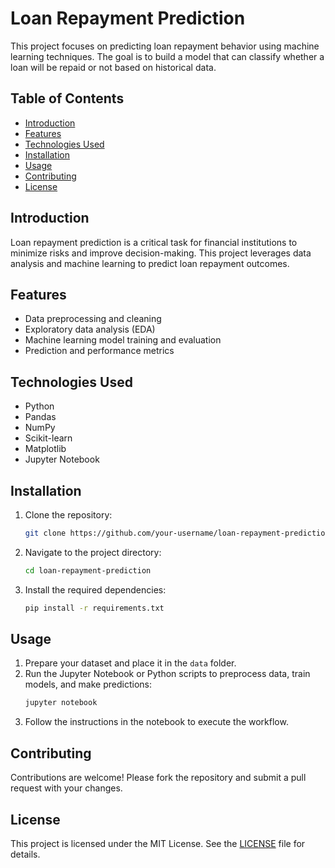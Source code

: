 # Loan Repayment Prediction

This project focuses on predicting loan repayment behavior using machine learning techniques. The goal is to build a model that can classify whether a loan will be repaid or not based on historical data.

## Table of Contents
- [Introduction](#introduction)
- [Features](#features)
- [Technologies Used](#technologies-used)
- [Installation](#installation)
- [Usage](#usage)
- [Contributing](#contributing)
- [License](#license)

## Introduction
Loan repayment prediction is a critical task for financial institutions to minimize risks and improve decision-making. This project leverages data analysis and machine learning to predict loan repayment outcomes.

## Features
- Data preprocessing and cleaning
- Exploratory data analysis (EDA)
- Machine learning model training and evaluation
- Prediction and performance metrics

## Technologies Used
- Python
- Pandas
- NumPy
- Scikit-learn
- Matplotlib
- Jupyter Notebook

## Installation
1. Clone the repository:
    ```bash
    git clone https://github.com/your-username/loan-repayment-prediction.git
    ```
2. Navigate to the project directory:
    ```bash
    cd loan-repayment-prediction
    ```
3. Install the required dependencies:
    ```bash
    pip install -r requirements.txt
    ```

## Usage
1. Prepare your dataset and place it in the `data` folder.
2. Run the Jupyter Notebook or Python scripts to preprocess data, train models, and make predictions:
    ```bash
    jupyter notebook
    ```
3. Follow the instructions in the notebook to execute the workflow.

## Contributing
Contributions are welcome! Please fork the repository and submit a pull request with your changes.

## License
This project is licensed under the MIT License. See the [LICENSE](LICENSE) file for details.